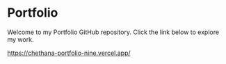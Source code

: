 # Portfolio

Welcome to my Portfolio GitHub repository. Click the link below to explore my work.

https://chethana-portfolio-nine.vercel.app/
